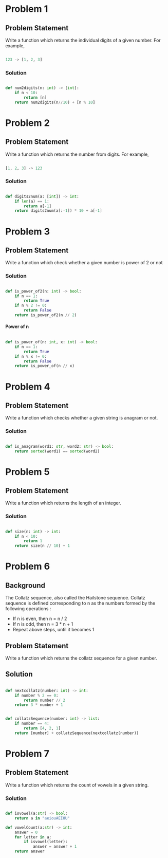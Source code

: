 # Problem 1

## Problem Statement

Write a function which returns the individual digits of a given number. For example,

````python

123 -> [1, 2, 3]

````

### Solution

````python

def num2digits(n: int) -> [int]:
    if n < 10:
        return [n]
    return num2digits(n//10) + [n % 10]

````

# Problem 2

## Problem Statement

Write a function which returns the number from digits. For example, 

````python

[1, 2, 3] -> 123

````

### Solution

````python

def digits2num(a: [int]) -> int:
    if len(a) == 1:
        return a[-1]
    return digits2num(a[:-1]) * 10 + a[-1]

````

# Problem 3

## Problem Statement

Write a function which check whether a given number is power of 2 or not

### Solution

````python

def is_power_of2(n: int) -> bool:
    if n == 1:
        return True
    if n % 2 != 0:
        return False
    return is_power_of2(n // 2)

````

#### Power of n

````python

def is_power_of(n: int, x: int) -> bool:
    if n == 1:
        return True
    if n % x != 0:
        return False
    return is_power_of(n // x)
````

# Problem 4

## Problem Statement

Write a function which checks whether a given string is anagram or not.

### Solution

````python

def is_anagram(word1: str, word2: str) -> bool:
    return sorted(word1) == sorted(word2)

````

# Problem 5

## Problem Statement

Write a function which returns the length of an integer.

### Solution

````python

def size(n: int) -> int:
    if n < 10:
        return 1
    return size(n // 10) + 1

```` 

# Problem 6

## Background

The Collatz sequence, also called the Hailstone sequence. Collatz sequence is defined corresponding to n as the numbers formed by the following operations :

* If n is even, then n = n / 2
* If n is odd, then n = 3 * n + 1
* Repeat above steps, until it becomes 1

## Problem Statement

Write a function which returns the collatz sequence for a given number.

## Solution

````python

def nextcollatz(number: int) -> int:
    if number % 2 == 0:
        return number // 2
    return 3 * number + 1


def collatzSequence(number: int) -> list:
    if number == 4:
        return [4, 2, 1]
    return [number] + collatzSequence(nextcollatz(number))

````

# Problem 7

## Problem Statement

Write a function which returns the count of vowels in a given string.

### Solution

````python

def isvowel(a:str) -> bool:
    return a in "aeiouAEIOU"

def vowelCount(a:str) -> int:
    answer = 0
    for letter in a:
        if isvowel(letter):
            answer = answer + 1
    return answer

````
